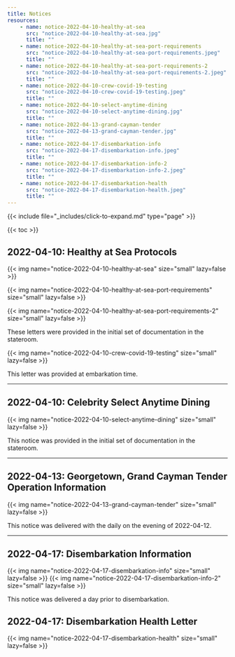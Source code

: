 ```yaml
---
title: Notices
resources:
    - name: notice-2022-04-10-healthy-at-sea
      src: "notice-2022-04-10-healthy-at-sea.jpg"
      title: ""
    - name: notice-2022-04-10-healthy-at-sea-port-requirements
      src: "notice-2022-04-10-healthy-at-sea-port-requirements.jpeg"
      title: ""
    - name: notice-2022-04-10-healthy-at-sea-port-requirements-2
      src: "notice-2022-04-10-healthy-at-sea-port-requirements-2.jpeg"
      title: ""
    - name: notice-2022-04-10-crew-covid-19-testing
      src: "notice-2022-04-10-crew-covid-19-testing.jpeg"
      title: ""
    - name: notice-2022-04-10-select-anytime-dining
      src: "notice-2022-04-10-select-anytime-dining.jpg"
      title: ""
    - name: notice-2022-04-13-grand-cayman-tender
      src: "notice-2022-04-13-grand-cayman-tender.jpg"
      title: ""
    - name: notice-2022-04-17-disembarkation-info
      src: "notice-2022-04-17-disembarkation-info.jpeg"
      title: ""
    - name: notice-2022-04-17-disembarkation-info-2
      src: "notice-2022-04-17-disembarkation-info-2.jpeg"
      title: ""
    - name: notice-2022-04-17-disembarkation-health
      src: "notice-2022-04-17-disembarkation-health.jpeg"
      title: ""
---
```

{{< include file="_includes/click-to-expand.md" type="page" >}}

{{< toc >}}

## 2022-04-10: Healthy at Sea Protocols

{{< img name="notice-2022-04-10-healthy-at-sea" size="small" lazy=false >}}

{{< img name="notice-2022-04-10-healthy-at-sea-port-requirements" size="small" lazy=false >}}

{{< img name="notice-2022-04-10-healthy-at-sea-port-requirements-2" size="small" lazy=false >}}

These letters were provided in the initial set of documentation in the stateroom.

{{< img name="notice-2022-04-10-crew-covid-19-testing" size="small" lazy=false >}}

This letter was provided at embarkation time.

---

## 2022-04-10: Celebrity Select Anytime Dining

{{< img name="notice-2022-04-10-select-anytime-dining" size="small" lazy=false >}}

This notice was provided in the initial set of documentation in the stateroom.

---

## 2022-04-13: Georgetown, Grand Cayman Tender Operation Information

{{< img name="notice-2022-04-13-grand-cayman-tender" size="small" lazy=false >}}

This notice was delivered with the daily on the evening of 2022-04-12.

---

## 2022-04-17: Disembarkation Information

{{< img name="notice-2022-04-17-disembarkation-info" size="small" lazy=false >}}
{{< img name="notice-2022-04-17-disembarkation-info-2" size="small" lazy=false >}}

This notice was delivered a day prior to disembarkation.

## 2022-04-17: Disembarkation Health Letter

{{< img name="notice-2022-04-17-disembarkation-health" size="small" lazy=false >}}
